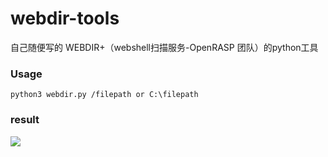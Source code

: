 # webdir-tools
自己随便写的 WEBDIR+（webshell扫描服务-OpenRASP 团队）的python工具

### Usage
```
python3 webdir.py /filepath or C:\filepath
```
### result
![](https://gitee.com/leonsec/images/raw/master/QQ图片20210114031249.png)

